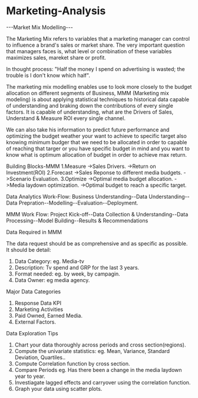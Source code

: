# Marketing-Analysis
---Market Mix Modelling---

The Marketing Mix refers to variables that a marketing manager can control to influence a brand's sales or market share. The very important question that managers faces is, what level or combination of these variables maximizes sales, mareket share or profit. 

In thought process: "Half the money I spend on advertising is wasted; the trouble is I don't know which half".

The marketing mix modelling enables use to look more closely to the budget allocation on different segments of Business, MMM (Marketing mix modeling) is about applying statistical techniques to historical data capable of understanding and braking down the contributions of every single factors. It is capable of understanding, what are the Drivers of Sales, Understand & Measure ROI every single channel.

We can also take his information to predict future performance and optimizing the budget weather your want to achieve to specific target also knowing minimum budger that we need to be allocated in order to capable of reaching that targer or you have specific budget in mind and you want to know what is optimum allocation of budget in order to achieve max return. 

Building Blocks-MMM
 1.Measure
          ->Sales Drivers.
          ->Return on Investment(ROI)
2.Forecast
          ->Sales Reponse to different media budgets.
          ->Scenario Evaluation.
3.Optimize
          ->Optimal media budget allocation.
          ->Media laydown optimization.
          ->Optimal budget to reach a specific target.


Data Analytics Work-Flow:
Business Understanding--Data Understanding--Data Prepration--Modelling--Evaluation--Deployment.

MMM Work Flow:
Project Kick-off--Data Collection & Understanding--Data Processing--Model Building--Results & Recommendations


Data Required in MMM

The data request should be as comprehensive and as specific as possible. It should be detail:
1. Data Category: eg. Media-tv
2. Description: Tv spend and GRP for the last 3 years.
3. Format needed: eg. by week, by campagin.
4. Data Owner: eg media agency.

Major Data Categories
1. Response Data KPI
2. Marketing Activities
3. Paid Owned, Earned Media.
4. External Factors.

Data Exploration Tips
1. Chart your data thoroughly across periods and cross section(regions).
2. Compute the univariate statistics:
eg. Mean, Variance, Standard Deviation, Quartiles..
3. Compute Correlation function by cross section.
4. Compare Periods
eg. Has there been a change in the media laydown year to year.
5. Investiagate lagged effects and carryover using the correlation function.
6. Graph your data using scatter plots.







